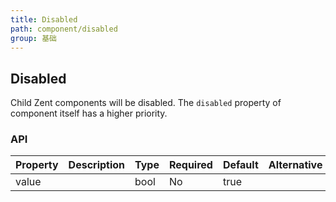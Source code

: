 ```yaml
---
title: Disabled
path: component/disabled
group: 基础
---
```


## Disabled

Child Zent components will be disabled. The `disabled` property of component itself has a higher priority.

### API

| Property | Description | Type | Required | Default | Alternative |
| -------- | ----------- | ---- | -------- | ------- | ----------- |
| value    |             | bool | No       | true    |             |
